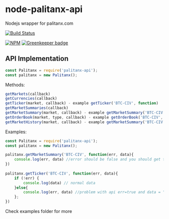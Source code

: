 # node-palitanx-api
Nodejs wrapper for palitanx.com

[![Build Status](https://travis-ci.org/SloRunner/node-palitanx-api.svg?branch=master)](https://travis-ci.org/SloRunner/node-palitanx-api)

[![NPM](https://nodei.co/npm/palitanx-api.png?downloads=true&downloadRank=true&stars=true)](https://nodei.co/npm/palitanx-api/) [![Greenkeeper badge](https://badges.greenkeeper.io/SloRunner/node-palitanx-api.svg)](https://greenkeeper.io/)

## API Implementation
```javascript
const Palitanx = require('palitanx-api');
const palitanx = new Palitanx();
```

Methods:

```javascript
getMarkets(callback)
getCurrencies(callback)
getTicker(market, callback) - example getTicker('BTC-CIV', function)
getMarketSummaries(callback)
getMarketSummary(market, callback) - example getMarketSummary('BTC-CIV', function)
getOrderBook(market, type, callback) - example getOrderBook('BTC-CIV', 'both', function...)
getMarketHistory(market, callback) - example getMarketSummary('BTC-CIV', function)
```

Examples:
```javascript
const Palitanx = require('palitanx-api');
const palitanx = new Palitanx();

palitanx.getMarketSummary('BTC-CIV', function(err, data){
    console.log(err, data) //error should be false and you should get the data
})
 
palitanx.getTicker('BTC-CIV', function(err, data){
	if (!err) {
		console.log(data) // normal data
	}else{
		console.log(err, data) //problem with api err=true and data = ""
	};
})
```

Check examples folder for more
